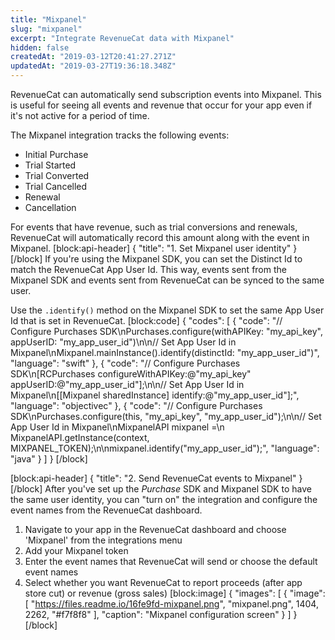 ```yaml
---
title: "Mixpanel"
slug: "mixpanel"
excerpt: "Integrate RevenueCat data with Mixpanel"
hidden: false
createdAt: "2019-03-12T20:41:27.271Z"
updatedAt: "2019-03-27T19:36:18.348Z"
---
```

RevenueCat can automatically send subscription events into Mixpanel. This is useful for seeing all events and revenue that occur for your app even if it's not active for a period of time.

The Mixpanel integration tracks the following events:
- Initial Purchase
- Trial Started
- Trial Converted
- Trial Cancelled
- Renewal
- Cancellation 

For events that have revenue, such as trial conversions and renewals, RevenueCat will automatically record this amount along with the event in Mixpanel.
[block:api-header]
{
  "title": "1. Set Mixpanel user identity"
}
[/block]
If you're using the Mixpanel SDK, you can set the Distinct Id to match the RevenueCat App User Id. This way, events sent from the Mixpanel SDK and events sent from RevenueCat can be synced to the same user.

Use the `.identify()` method on the Mixpanel SDK to set the same App User Id that is set in RevenueCat.
[block:code]
{
  "codes": [
    {
      "code": "// Configure Purchases SDK\nPurchases.configure(withAPIKey: \"my_api_key\", appUserID: \"my_app_user_id\")\n\n// Set App User Id in Mixpanel\nMixpanel.mainInstance().identify(distinctId: \"my_app_user_id\")",
      "language": "swift"
    },
    {
      "code": "// Configure Purchases SDK\n[RCPurchases configureWithAPIKey:@\"my_api_key\" appUserID:@\"my_app_user_id\"];\n\n// Set App User Id in Mixpanel\n[[Mixpanel sharedInstance] identify:@\"my_app_user_id\"];",
      "language": "objectivec"
    },
    {
      "code": "// Configure Purchases SDK\nPurchases.configure(this, \"my_api_key\", \"my_app_user_id\");\n\n// Set App User Id in Mixpanel\nMixpanelAPI mixpanel =\n    MixpanelAPI.getInstance(context, MIXPANEL_TOKEN);\n\nmixpanel.identify(\"my_app_user_id\");",
      "language": "java"
    }
  ]
}
[/block]

[block:api-header]
{
  "title": "2. Send RevenueCat events to Mixpanel"
}
[/block]
After you've set up the *Purchase* SDK and Mixpanel SDK to have the same user identity, you can "turn on" the integration and configure the event names from the RevenueCat dashboard.

1. Navigate to your app in the RevenueCat dashboard and choose 'Mixpanel' from the integrations menu
2. Add your Mixpanel token
3. Enter the event names that RevenueCat will send or choose the default event names
4. Select whether you want RevenueCat to report proceeds (after app store cut) or revenue (gross sales)
[block:image]
{
  "images": [
    {
      "image": [
        "https://files.readme.io/16fe9fd-mixpanel.png",
        "mixpanel.png",
        1404,
        2262,
        "#f7f8f8"
      ],
      "caption": "Mixpanel configuration screen"
    }
  ]
}
[/block]